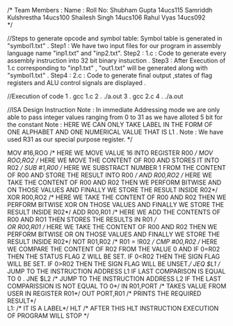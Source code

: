 /*
Team Members :
Name :                 	        Roll No:
Shubham Gupta    		14ucs115
Samriddh Kulshrestha            14ucs100
Shailesh Singh			14ucs106
Rahul Vyas			14ucs092	
*/

//Steps to generate opcode and symbol table:
Symbol table is generated in "symbol1.txt" . 
Step1 :	We have two input files for our program in assembly language name "inp1.txt" and "inp2.txt".
Step2 : 1.c : Code to generate every assembly instruction into 32 bit binary instuction .
Step3 : After Execution of 1.c corresponding to "inp1.txt" , "out1.txt" will be generated along with "symbol1.txt" .
Step4 :	2.c : Code to generate final output ,states of flag registers and ALU control signals are displayed .

//Execution of code
1 . gcc 1.c
2 . ./a.out
3 . gcc 2.c
4 . ./a.out

//ISA Design Instruction
Note : In immediate Addressing mode we are only able to pass integer values ranging from 0 to 31 as we have alloted 5 bit for the constant
Note : HERE WE CAN ONLY TAKE LABEL IN THE FORM OF ONE ALPHABET  AND ONE NUMERICAL VALUE THAT IS L1 .
Note : We have used R31 as our special purpose register. */

MOV #16,ROO  /* HERE WE MOVE VALUE 16 INTO REGISTER R00 */
MOV ROO,RO2  /* HERE WE MOVE THE CONTENT OF R00 AND STORES IT INTO R02 */
SUB #1,R00   /* HERE WE SUBSTRACT NUMBER 1 FROM THE CONTENT OF R00 AND 	STORE THE RESULT INTO R00 */
AND R00,RO2  /* HERE WE TAKE THE CONTENT OF R00 AND R02 THEN WE PERFORM  BITWISE AND ON THOSE VALUES AND FINALLY WE STORE THE 			RESULT INSIDE R02*/ 
XOR R00,RO2  /* HERE WE TAKE THE CONTENT OF R00 AND R02 THEN WE PERFORM  BITWISE XOR ON THOSE VALUES AND FINALLY WE STORE THE 			RESULT INSIDE R02*/ 
ADD R00,R01  /* HERE WE ADD THE CONTENTS OF R00 AND RO1 THEN STORES THE RESULTS IN R01 */                   
OR R00,R01   /* HERE WE TAKE THE CONTENT OF R00 AND R02 THEN WE PERFORM  BITWISE OR ON THOSE VALUES AND FINALLY WE STORE THE 			RESULT INSIDE R02*/
NOT R01,R02  /* R01 = !R02 */
CMP #00,R02  /* HERE WE COMPARE THE CONTENT OF R02 FROM THE VALUE 0 AND 
		IF 0=R02 THEN THE STATUS FLAG Z WILL BE SET.
		IF 0<R02  THEN THE SIGN FLAG WILL BE SET.
		IF 0>R02   THEN THE SIGN FLAG WILL BE UNSET.*/
JEQ $L1      /* JUMP TO THE INSTRUCTION ADDRESS L1 IF LAST COMPARISON IS EQUAL TO 0 .
JNE $L2      /* JUMP TO THE INSTRUCTION ADDRESS L2 IF THE LAST COMPARISSION IS NOT EQUAL TO 0*/
IN R01,PORT  /* TAKES VALUE FROM USER IN REGISTER R01*/
OUT PORT,R01 /* PRINTS THE REQUIRED RESULT*/		
L1:          /* IT IS A LABEL*/
HLT          /* AFTER THIS HLT INSTRUCTION EXECUTION OF PROGRAM WILL STOP */
